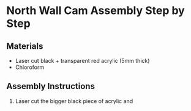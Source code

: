# North Wall Cam Assembly Step by Step

## Materials
- Laser cut black + transparent red acrylic (5mm thick)
- Chloroform

## Assembly Instructions
1. Laser cut the bigger black piece of acrylic and 
